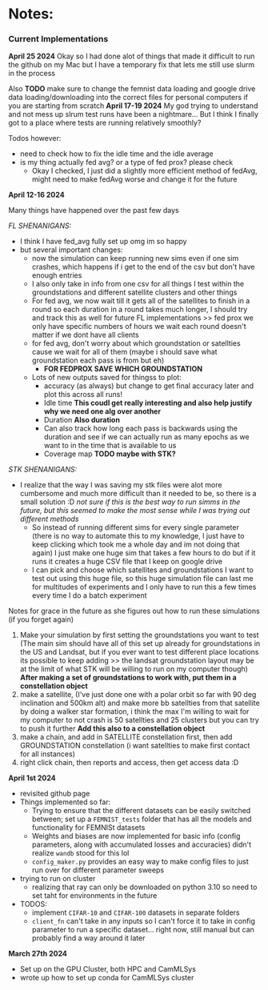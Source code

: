 # Notes:

### Current Implementations

**April 25 2024**
Okay so I had done alot of things that made it difficult to run the github on my Mac but I have a temporary fix that lets me still use slurm in the process

Also **TODO** make sure to change the femnist data loading and google drive data loading/downloading into the correct files for personal computers if you are starting from scratch
**April 17-19 2024**
My god trying to understand and not mess up slrum test runs have been a nightmare...
But I think I finally got to a place where tests are running relatively smoothly?

Todos however:
- need to check how to fix the idle time and the idle average
- is my thing actually fed avg? or a type of fed prox? please check
    - Okay I checked, I just did a slightly more efficient method of fedAvg, might need to make fedAvg worse and change it for the future

**April 12-16 2024**

Many things have happened over the past few days

*FL SHENANIGANS:*
- I think I have fed_avg fully set up omg im so happy
- but several important changes:
    - now the simulation can keep running new sims even if one sim crashes, which happens if i get to the end of the csv but don't have enough entries
    - I also only take in info from one csv for all things I test within the groundstations and different satellite clusters and other things
    - For fed avg, we now wait till it gets all of the satellites to finish in a round so each duration in a round takes much longer, I should try and track this as well for future FL implementations >> fed prox we only have specific numbers of hours we wait each round doesn't matter if we dont have all clients 
    - for fed avg, don't worry about which groundstation or satellties cause we wait for all of them (maybe i should save what groundstation each pass is from but eh)
        - **FOR FEDPROX SAVE WHICH GROUNDSTATION**
    - Lots of new outputs saved for thingss to plot:
        - accuracy (as always) but change to get final accuracy later and plot this across all runs!
        - Idle time **This coudl get really interesting and also help justify why we need one alg over another**
        - Duration **Also duration**
        - Can also track how long each pass is backwards using the duration and see if we can actually run as many epochs as we want to in the time that is available to us
        - Coverage map **TODO maybe with STK?**
        


*STK SHENANIGANS:*
- I realize that the way I was saving my stk files were alot more cumbersome and much more difficult than it needed to be, so there is a small solution :D *not sure if this is the best way to run simms in the future, but this seemed to make the most sense while I was trying out different methods*
    - So instead of running different sims for every single parameter (there is no way to automate this to my knowledge, I just have to keep clicking which took me a whole day and im not doing that again) I just make one huge sim that takes a few hours to do but if it runs it creates a huge CSV file that I keep on google drive
    - I can pick and choose which satellites and groundstations I want to test out using this huge file, so this huge simulation file can last me for multitudes of experiments and I only have to run this a few times every time I do a batch experiment

Notes for grace in the future as she figures out how to run these simulations (if you forget again)

1) Make your simulation by first setting the groundstations you want to test (The main sim should have all of this set up already for groundstations in the US and Landsat, but if you ever want to test different place locations its possible to keep adding >> the landsat groundstation layout may be at the limit of what STK will be willing to run on my computer though) **After making a set of groundstations to work with, put them in a constellation object**
2) make a satellite, (I've just done one with a polar orbit so far with 90 deg inclination and 500km alt) and make more bb satellties from that satellite by doing a walker star formation, i think the max I'm willing to wait for my computer to not crash is 50 satellties and 25 clusters but you can try to push it further **Add this also to a constellation object**
3) make a chain, and add in SATELLITE constellation first, then add GROUNDSTATION constellation (i want satellties to make first contact for all instances)
4) right click chain, then reports and access, then get access data :D



**April 1st 2024**
- revisited github page
- Things implemented so far:
    - Trying to ensure that the different datasets can be easily switched between; set up a `FEMNIST_tests` folder that has all the models and functionality for FEMNISt datasets
    - Weights and biases are now implemented for basic info (config parameters, along with accumulated losses and accuracies) didn't realize `wandb` stood for this lol
    - `config_maker.py` provides an easy way to make config files to just run over for different parameter sweeps
- trying to run on cluster
    - realizing that ray can only be downloaded on python 3.10 so need to set taht for environments in the future
- TODOS:
    - implement `CIFAR-10` and `CIFAR-100` datasets in separate folders
    - `client_fn` can't take in any inputs so I can't force it to take in config parameter to run a specific dataset... right now, still manual but can probably find a way around it later
    


**March 27th 2024**
- Set up on the GPU Cluster, both HPC and CamMLSys
- wrote up how to set up conda for CamMLSys cluster
